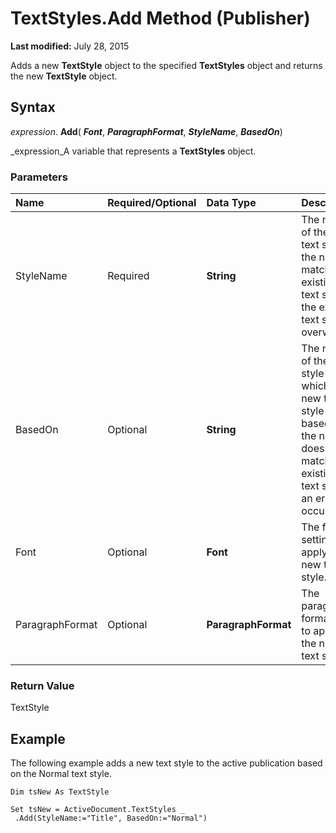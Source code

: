 
# TextStyles.Add Method (Publisher)

 **Last modified:** July 28, 2015

Adds a new  **TextStyle** object to the specified **TextStyles** object and returns the new **TextStyle** object.

## Syntax

 _expression_. **Add**( **_Font_**,  **_ParagraphFormat_**,  **_StyleName_**,  **_BasedOn_**)

 _expression_A variable that represents a  **TextStyles** object.


### Parameters



|**Name**|**Required/Optional**|**Data Type**|**Description**|
|:-----|:-----|:-----|:-----|
|StyleName|Required| **String**|The name of the new text style. If the name matches an existing text style, the existing text style is overwritten.|
|BasedOn|Optional| **String**|The name of the text style on which the new text style is based. If the name does not match an existing text style, an error occurs.|
|Font|Optional| **Font**|The font settings to apply to the new text style.|
|ParagraphFormat|Optional| **ParagraphFormat**|The paragraph formatting to apply to the new text style.|

### Return Value

TextStyle


## Example

The following example adds a new text style to the active publication based on the Normal text style.


```
Dim tsNew As TextStyle 
 
Set tsNew = ActiveDocument.TextStyles _ 
 .Add(StyleName:="Title", BasedOn:="Normal")
```

